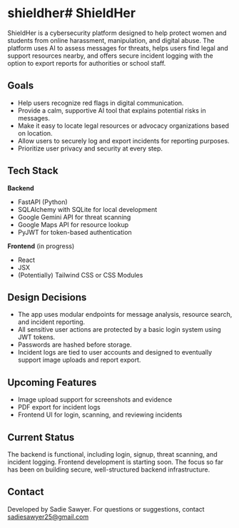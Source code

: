 # shieldher# ShieldHer

ShieldHer is a cybersecurity platform designed to help protect women and students from online harassment, manipulation, and digital abuse. The platform uses AI to assess messages for threats, helps users find legal and support resources nearby, and offers secure incident logging with the option to export reports for authorities or school staff.

## Goals

- Help users recognize red flags in digital communication.
- Provide a calm, supportive AI tool that explains potential risks in messages.
- Make it easy to locate legal resources or advocacy organizations based on location.
- Allow users to securely log and export incidents for reporting purposes.
- Prioritize user privacy and security at every step.

## Tech Stack

**Backend**
- FastAPI (Python)
- SQLAlchemy with SQLite for local development
- Google Gemini API for threat scanning
- Google Maps API for resource lookup
- PyJWT for token-based authentication

**Frontend** (in progress)
- React
- JSX
- (Potentially) Tailwind CSS or CSS Modules

## Design Decisions

- The app uses modular endpoints for message analysis, resource search, and incident reporting.
- All sensitive user actions are protected by a basic login system using JWT tokens.
- Passwords are hashed before storage.
- Incident logs are tied to user accounts and designed to eventually support image uploads and report export.

## Upcoming Features

- Image upload support for screenshots and evidence
- PDF export for incident logs
- Frontend UI for login, scanning, and reviewing incidents

## Current Status

The backend is functional, including login, signup, threat scanning, and incident logging. Frontend development is starting soon. The focus so far has been on building secure, well-structured backend infrastructure.

## Contact

Developed by Sadie Sawyer. For questions or suggestions, contact sadiesawyer25@gmail.com
